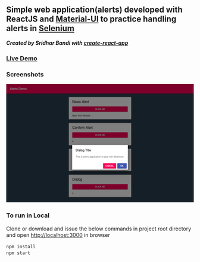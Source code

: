 ## Simple web application(alerts) developed with ReactJS and [Material-UI](https://material-ui-next.com/) to practice handling alerts in [Selenium](https://www.seleniumhq.org/)

***Created by Sridhar Bandi with [create-react-app](https://github.com/facebook/create-react-app)***

### [Live Demo](https://sridharbandi.github.io/alerts/) 

### Screenshots
![Desktop](/images/image.png)


### To run in Local
Clone or download and issue the below commands in project root directory and open [http://localhost:3000](http://localhost:3000) in browser
```javascript
npm install
npm start
```



